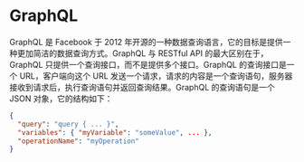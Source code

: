 # GraphQL

GraphQL 是 Facebook 于 2012 年开源的一种数据查询语言，它的目标是提供一种更加简洁的数据查询方式。GraphQL 与 RESTful API 的最大区别在于，GraphQL 只提供一个查询接口，而不是提供多个接口。GraphQL 的查询接口是一个 URL，客户端向这个 URL 发送一个请求，请求的内容是一个查询语句，服务器接收到请求后，执行查询语句并返回查询结果。GraphQL 的查询语句是一个 JSON 对象，它的结构如下：
```json
{
  "query": "query { ... }",
  "variables": { "myVariable": "someValue", ... },
  "operationName": "myOperation"
}
```